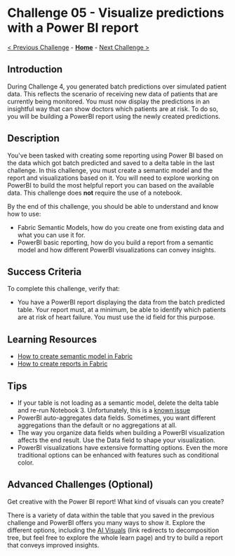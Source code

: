 # Challenge 05 - Visualize predictions with a Power BI report

[< Previous Challenge](./Challenge-04.md) - **[Home](../README.md)** - [Next Challenge >](./Challenge-06.md)

## Introduction

During Challenge 4, you generated batch predictions over simulated patient data. This reflects the scenario of receiving new data of patients that are currently being monitored. You must now display the predictions in an insightful way that can show doctors which patients are at risk. To do so, you will be building a PowerBI report using the newly created predictions.

## Description

You've been tasked with creating some reporting using Power BI based on the data which got batch predicted and saved to a delta table in the last challenge. In this challenge, you must create a semantic model and the report and visualizations based on it. You will need to explore working on PowerBI to build the most helpful report you can based on the available data. This challenge does **not** require the use of a notebook. 

By the end of this challenge, you should be able to understand and know how to use:
- Fabric Semantic Models, how do you create one from existing data and what you can use it for.
- PowerBI basic reporting, how do you build a report from a semantic model and how different PowerBI visualizations can convey insights.

## Success Criteria

To complete this challenge, verify that:

- You have a PowerBI report displaying the data from the batch predicted table. Your report must, at a minimum, be able to identify which patients are at risk of heart failure. You must use the id field for this purpose.

## Learning Resources

- [How to create  semantic model in Fabric](https://microsoftlearning.github.io/mslearn-fabric/Instructions/Labs/14-create-a-star-schema-model.html)
- [How to create reports in Fabric](https://learn.microsoft.com/en-us/fabric/data-engineering/tutorial-lakehouse-build-report)

## Tips

- If your table is not loading as a semantic model, delete the delta table and re-run Notebook 3. Unfortunately, this is a [known issue](https://learn.microsoft.com/en-us/fabric/get-started/known-issues/known-issue-643-tables-not-available-semantic-model)
- PowerBI auto-aggregates data fields. Sometimes, you want different aggregations than the default or no aggregations at all.
- The way you organize data fields when building a PowerBI visualization affects the end result. Use the Data field to shape your visualization.
- PowerBI visualizations have extensive formatting options. Even the more traditional options can be enhanced with features such as conditional color.

## Advanced Challenges (Optional)

Get creative with the Power BI report! What kind of visuals can you create?

There is a variety of data within the table that you saved in the previous challenge and PowerBI offers you many ways to show it. Explore the different options, including the [AI Visuals](https://learn.microsoft.com/en-us/power-bi/visuals/power-bi-visualization-decomposition-tree) (link redirects to decomposition tree, but feel free to explore the whole learn page) and try to build a report that conveys improved insights. 
